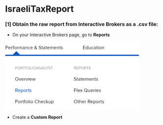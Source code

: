 # IsraeliTaxReport
### [1] Obtain the raw report from Interactive Brokers as a .csv file:
* On your Interactive Brokers page, go to **Reports**

![](imagesForREADME/image1.png)

* Create a **Custom Report**

